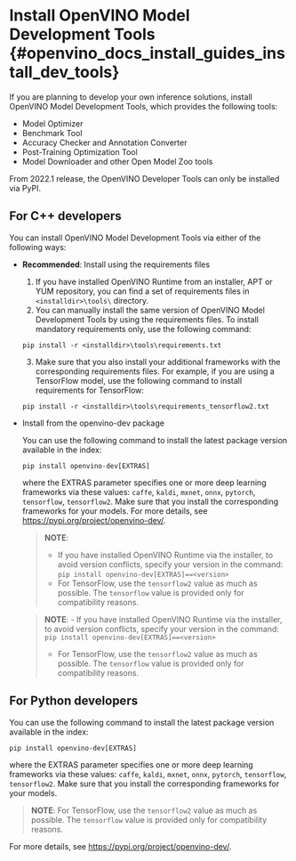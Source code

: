 # Install OpenVINO Model Development Tools {#openvino_docs_install_guides_install_dev_tools}

If you are planning to develop your own inference solutions, install OpenVINO Model Development Tools, which provides the following tools:

* Model Optimizer
* Benchmark Tool
* Accuracy Checker and Annotation Converter
* Post-Training Optimization Tool
* Model Downloader and other Open Model Zoo tools

From 2022.1 release, the OpenVINO Developer Tools can only be installed via PyPI.

## For C++ developers

You can install OpenVINO Model Development Tools via either of the following ways:

* **Recommended**: Install using the requirements files

    1. If you have installed OpenVINO Runtime from an installer, APT or YUM repository, you can find a set of requirements files in `<installdir>\tools\` directory.
    2. You can manually install the same version of OpenVINO Model Development Tools by using the requirements files. To install mandatory requirements only, use the following command:
    ```
    pip install -r <installdir>\tools\requirements.txt
    ```
    3. Make sure that you also install your additional frameworks with the corresponding requirements files. For example, if you are using a TensorFlow model, use the following command to install requirements for TensorFlow:  
    ```
    pip install -r <installdir>\tools\requirements_tensorflow2.txt
    ```
* Install from the openvino-dev package

    You can use the following command to install the latest package version available in the index:
    ```
    pip install openvino-dev[EXTRAS]
    ```
    where the EXTRAS parameter specifies one or more deep learning frameworks via these values: `caffe`, `kaldi`, `mxnet`, `onnx`, `pytorch`, `tensorflow`, `tensorflow2`. Make sure that you install the corresponding frameworks for your models.
    For more details, see <https://pypi.org/project/openvino-dev/>.

    > **NOTE**:
    > - If you have installed OpenVINO Runtime via the installer, to avoid version conflicts, specify your version in the command: `pip install openvino-dev[EXTRAS]==<version>`
    > - For TensorFlow, use the `tensorflow2` value as much as possible. The `tensorflow` value is provided only for compatibility reasons.
    
    
    > **NOTE**: - If you have installed OpenVINO Runtime via the installer, to avoid version conflicts, specify your version in the command: `pip install openvino-dev[EXTRAS]==<version>`
    > - For TensorFlow, use the `tensorflow2` value as much as possible. The `tensorflow` value is provided only for compatibility reasons.
    

## For Python developers

You can use the following command to install the latest package version available in the index:
```
pip install openvino-dev[EXTRAS]
```
where the EXTRAS parameter specifies one or more deep learning frameworks via these values: `caffe`, `kaldi`, `mxnet`, `onnx`, `pytorch`, `tensorflow`, `tensorflow2`. Make sure that you install the corresponding frameworks for your models.

> **NOTE**: For TensorFlow, use the `tensorflow2` value as much as possible. The `tensorflow` value is provided only for compatibility reasons.

For more details, see <https://pypi.org/project/openvino-dev/>.
